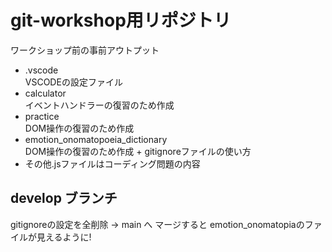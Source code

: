 # git-workshop用リポジトリ

ワークショップ前の事前アウトプット  

- .vscode   
VSCODEの設定ファイル
- calculator  
イベントハンドラーの復習のため作成
- practice  
DOM操作の復習のため作成
- emotion_onomatopoeia_dictionary  
DOM操作の復習のため作成 + gitignoreファイルの使い方
- その他.jsファイルはコーディング問題の内容  

## develop ブランチ
gitignoreの設定を全削除 → main へ マージすると emotion_onomatopiaのファイルが見えるように!  
